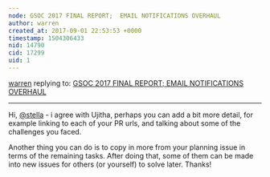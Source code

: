 ```yaml
---
node: GSOC 2017 FINAL REPORT;  EMAIL NOTIFICATIONS OVERHAUL
author: warren
created_at: 2017-09-01 22:53:53 +0000
timestamp: 1504306433
nid: 14790
cid: 17299
uid: 1
---
```




[warren](../profile/warren) replying to: [GSOC 2017 FINAL REPORT;  EMAIL NOTIFICATIONS OVERHAUL](../notes/stella/08-24-2017/gsoc-2017-final-report)

----
Hi, [@stella](/profile/stella) - i agree with Ujitha, perhaps you can add a bit more detail, for example linking to each of your PR urls, and talking about some of the challenges you faced. 

Another thing you can do is to copy in more from your planning issue in terms of the remaining tasks. After doing that, some of them can be made into new issues for others (or yourself) to solve later. Thanks!